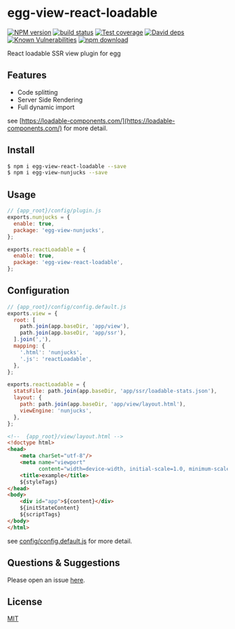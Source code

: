 # egg-view-react-loadable

[![NPM version][npm-image]][npm-url]
[![build status][travis-image]][travis-url]
[![Test coverage][codecov-image]][codecov-url]
[![David deps][david-image]][david-url]
[![Known Vulnerabilities][snyk-image]][snyk-url]
[![npm download][download-image]][download-url]

[npm-image]: https://img.shields.io/npm/v/egg-view-react-loadable.svg?style=flat-square
[npm-url]: https://npmjs.org/package/egg-view-react-loadable
[travis-image]: https://img.shields.io/travis/bingdian/egg-view-react-loadable.svg?style=flat-square
[travis-url]: https://travis-ci.com/bingdian/egg-view-react-loadable
[codecov-image]: https://img.shields.io/codecov/c/github/bingdian/egg-view-react-loadable.svg?style=flat-square
[codecov-url]: https://codecov.io/github/bingdian/egg-view-react-loadable?branch=master
[david-image]: https://img.shields.io/david/bingdian/egg-view-react-loadable.svg?style=flat-square
[david-url]: https://david-dm.org/bingdian/egg-view-react-loadable
[snyk-image]: https://snyk.io/test/npm/egg-view-react-loadable/badge.svg?style=flat-square
[snyk-url]: https://snyk.io/test/npm/egg-view-react-loadable
[download-image]: https://img.shields.io/npm/dm/egg-view-react-loadable.svg?style=flat-square
[download-url]: https://npmjs.org/package/egg-view-react-loadable

React loadable SSR view plugin for egg

## Features

- Code splitting
- Server Side Rendering
- Full dynamic import

see [https://loadable-components.com/](https://loadable-components.com/) for more detail.

## Install

```bash
$ npm i egg-view-react-loadable --save
$ npm i egg-view-nunjucks --save
```

## Usage

```js
// {app_root}/config/plugin.js
exports.nunjucks = {
  enable: true,
  package: 'egg-view-nunjucks',
};

exports.reactLoadable = {
  enable: true,
  package: 'egg-view-react-loadable',
};
```

## Configuration

```js
// {app_root}/config/config.default.js
exports.view = {
  root: [
    path.join(app.baseDir, 'app/view'),
    path.join(app.baseDir, 'app/ssr'),
  ].join(','),
  mapping: {
    '.html': 'nunjucks',
    '.js': 'reactLoadable',
  },
};

exports.reactLoadable = {
  statsFile: path.join(app.baseDir, 'app/ssr/loadable-stats.json'),
  layout: {
    path: path.join(app.baseDir, 'app/view/layout.html'),
    viewEngine: 'nunjucks',
  },
};
```

```html
<!--  {app_root}/view/layout.html -->
<!doctype html>
<head>
    <meta charSet="utf-8"/>
    <meta name="viewport"
          content="width=device-width, initial-scale=1.0, minimum-scale=1.0, maximum-scale=1.0, user-scalable=no, viewport-fit=cover"/>
    <title>example</title>
    ${styleTags}
</head>
<body>
    <div id="app">${content}</div>
    ${initStateContent}
    ${scriptTags}
</body>
</html>
```

see [config/config.default.js](config/config.default.js) for more detail.

## Questions & Suggestions

Please open an issue [here](https://github.com/bingdian/egg-view-react-loadable/issues).

## License

[MIT](LICENSE)
